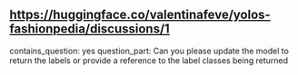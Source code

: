 ## https://huggingface.co/valentinafeve/yolos-fashionpedia/discussions/1

contains_question: yes
question_part: Can you please update the model to return the labels or provide a reference to the label classes being returned